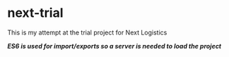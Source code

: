 # next-trial
This is my attempt at the trial project for Next Logistics 

***ES6 is used for import/exports so a server is needed to load the project***

